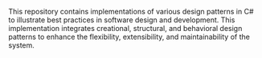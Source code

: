 This repository contains implementations of various design patterns in C# to illustrate best practices in software design and development.
This implementation integrates creational, structural, and behavioral design patterns to enhance the flexibility, extensibility, and maintainability of the system.
